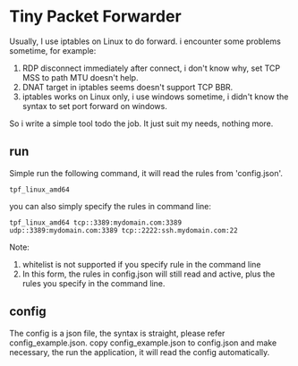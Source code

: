 # Tiny Packet Forwarder
Usually, I use iptables on Linux to do forward. i encounter some problems sometime, for example:
1. RDP disconnect immediately after connect, i don't know why, set TCP MSS to path MTU doesn't help.
2. DNAT target in iptables seems doesn't support TCP BBR.
3. iptables works on Linux only, i use windows sometime, i didn't know the syntax to set port forward on windows.

So i write a simple tool todo the job. It just suit my needs, nothing more.

## run

Simple run the following command, it will read the rules from 'config.json'.
```
tpf_linux_amd64
```

you can also simply specify the rules in command line:
```
tpf_linux_amd64 tcp::3389:mydomain.com:3389 udp::3389:mydomain.com:3389 tcp::2222:ssh.mydomain.com:22
```
Note:
1. whitelist is not supported if you specify rule in the command line
2. In this form, the rules in config.json will still read and active, plus the rules you specify in the command line.


## config

The config is a json file, the syntax is straight, please refer config_example.json.
copy config_example.json to config.json and make necessary, the run the application, it will read the config automatically.
